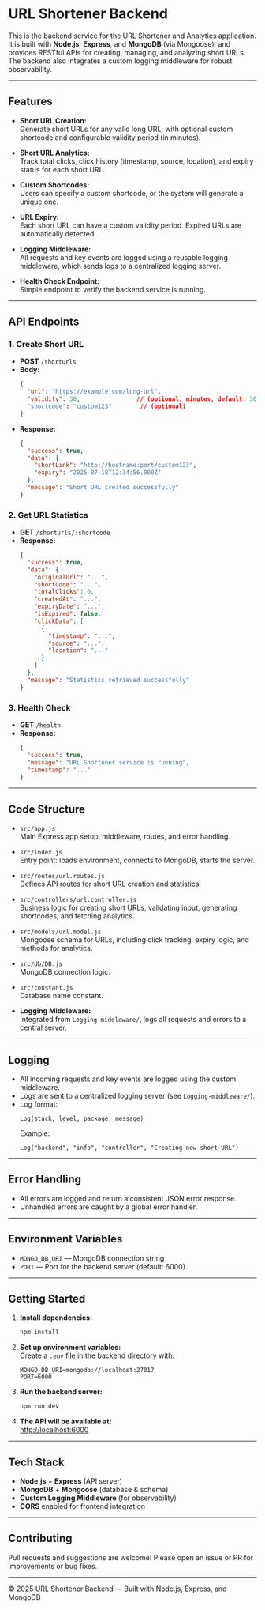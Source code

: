 # URL Shortener Backend

This is the backend service for the URL Shortener and Analytics application. It is built with **Node.js**, **Express**, and **MongoDB** (via Mongoose), and provides RESTful APIs for creating, managing, and analyzing short URLs. The backend also integrates a custom logging middleware for robust observability.

---

## Features

- **Short URL Creation:**  
  Generate short URLs for any valid long URL, with optional custom shortcode and configurable validity period (in minutes).

- **Short URL Analytics:**  
  Track total clicks, click history (timestamp, source, location), and expiry status for each short URL.

- **Custom Shortcodes:**  
  Users can specify a custom shortcode, or the system will generate a unique one.

- **URL Expiry:**  
  Each short URL can have a custom validity period. Expired URLs are automatically detected.

- **Logging Middleware:**  
  All requests and key events are logged using a reusable logging middleware, which sends logs to a centralized logging server.

- **Health Check Endpoint:**  
  Simple endpoint to verify the backend service is running.

---

## API Endpoints

### 1. Create Short URL

- **POST** `/shorturls`
- **Body:**  
  ```json
  {
    "url": "https://example.com/long-url",
    "validity": 30,                // (optional, minutes, default: 30)
    "shortcode": "custom123"        // (optional)
  }
  ```
- **Response:**  
  ```json
  {
    "success": true,
    "data": {
      "shortLink": "http://hostname:port/custom123",
      "expiry": "2025-07-18T12:34:56.000Z"
    },
    "message": "Short URL created successfully"
  }
  ```

### 2. Get URL Statistics

- **GET** `/shorturls/:shortcode`
- **Response:**  
  ```json
  {
    "success": true,
    "data": {
      "originalUrl": "...",
      "shortCode": "...",
      "totalClicks": 0,
      "createdAt": "...",
      "expiryDate": "...",
      "isExpired": false,
      "clickData": [
        {
          "timestamp": "...",
          "source": "...",
          "location": "..."
        }
      ]
    },
    "message": "Statistics retrieved successfully"
  }
  ```

### 3. Health Check

- **GET** `/health`
- **Response:**  
  ```json
  {
    "success": true,
    "message": "URL Shortener service is running",
    "timestamp": "..."
  }
  ```

---

## Code Structure

- `src/app.js`  
  Main Express app setup, middleware, routes, and error handling.

- `src/index.js`  
  Entry point: loads environment, connects to MongoDB, starts the server.

- `src/routes/url.routes.js`  
  Defines API routes for short URL creation and statistics.

- `src/controllers/url.controller.js`  
  Business logic for creating short URLs, validating input, generating shortcodes, and fetching analytics.

- `src/models/url.model.js`  
  Mongoose schema for URLs, including click tracking, expiry logic, and methods for analytics.

- `src/db/DB.js`  
  MongoDB connection logic.

- `src/constant.js`  
  Database name constant.

- **Logging Middleware:**  
  Integrated from `Logging-middleware/`, logs all requests and errors to a central server.

---

## Logging

- All incoming requests and key events are logged using the custom middleware.
- Logs are sent to a centralized logging server (see `Logging-middleware/`).
- Log format:  
  ```
  Log(stack, level, package, message)
  ```
  Example:
  ```
  Log("backend", "info", "controller", "Creating new short URL")
  ```

---

## Error Handling

- All errors are logged and return a consistent JSON error response.
- Unhandled errors are caught by a global error handler.

---

## Environment Variables

- `MONGO_DB_URI` — MongoDB connection string
- `PORT` — Port for the backend server (default: 6000)

---

## Getting Started

1. **Install dependencies:**
   ```bash
   npm install
   ```

2. **Set up environment variables:**  
   Create a `.env` file in the backend directory with:
   ```
   MONGO_DB_URI=mongodb://localhost:27017
   PORT=6000
   ```

3. **Run the backend server:**
   ```bash
   npm run dev
   ```

4. **The API will be available at:**  
   [http://localhost:6000](http://localhost:6000)

---

## Tech Stack

- **Node.js** + **Express** (API server)
- **MongoDB** + **Mongoose** (database & schema)
- **Custom Logging Middleware** (for observability)
- **CORS** enabled for frontend integration

---

## Contributing

Pull requests and suggestions are welcome! Please open an issue or PR for improvements or bug fixes.

---

© 2025 URL Shortener Backend — Built with Node.js, Express, and MongoDB
